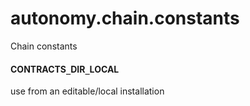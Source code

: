 <a id="autonomy.chain.constants"></a>

# autonomy.chain.constants

Chain constants

<a id="autonomy.chain.constants.CONTRACTS_DIR_LOCAL"></a>

#### CONTRACTS`_`DIR`_`LOCAL

use from an editable/local installation


